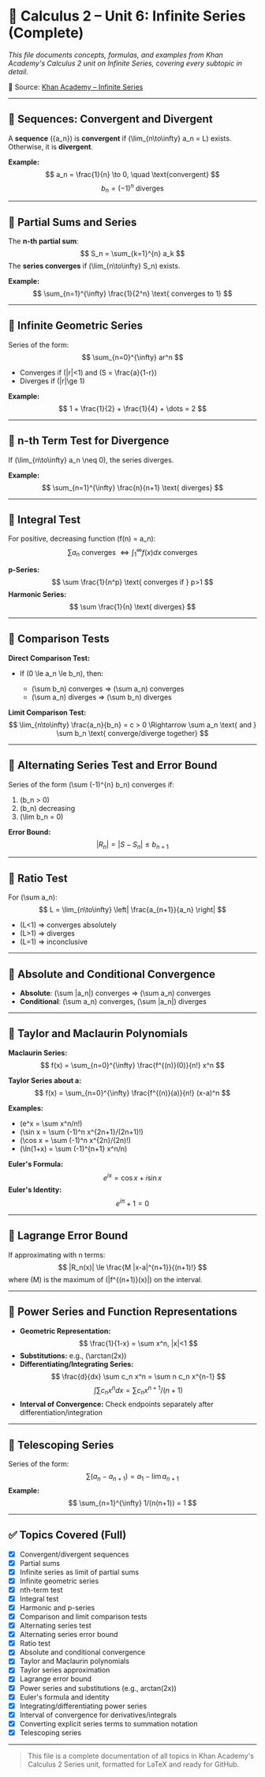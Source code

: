 # 📘 Calculus 2 – Unit 6: Infinite Series (Complete)

*This file documents concepts, formulas, and examples from Khan Academy's Calculus 2 unit on Infinite Series, covering every subtopic in detail.*

🔗 Source: [Khan Academy – Infinite Series](https://www.khanacademy.org/math/calculus-2/cs2-series)

---

## 📌 Sequences: Convergent and Divergent

A **sequence** ({a_n}) is **convergent** if (\lim_{n\to\infty} a_n = L) exists. Otherwise, it is **divergent**.

**Example:**
$$
a_n = \frac{1}{n} \to 0, \quad \text{convergent}
$$
$$
b_n = (-1)^n \text{ diverges}
$$

---

## 📌 Partial Sums and Series

The **n-th partial sum**:
$$
S_n = \sum_{k=1}^{n} a_k
$$
The **series converges** if (\lim_{n\to\infty} S_n) exists.

**Example:**
$$
\sum_{n=1}^{\infty} \frac{1}{2^n} \text{ converges to 1}
$$

---

## 📌 Infinite Geometric Series

Series of the form:
$$
\sum_{n=0}^{\infty} ar^n
$$

* Converges if (|r|<1) and (S = \frac{a}{1-r})
* Diverges if (|r|\ge 1)

**Example:**
$$
1 + \frac{1}{2} + \frac{1}{4} + \dots = 2
$$

---

## 📌 n-th Term Test for Divergence

If (\lim_{n\to\infty} a_n \neq 0), the series diverges.

**Example:**
$$
\sum_{n=1}^{\infty} \frac{n}{n+1} \text{ diverges}
$$

---

## 📌 Integral Test

For positive, decreasing function (f(n) = a_n):
$$
\sum a_n \text{ converges } \iff \int_1^{\infty} f(x) dx \text{ converges}
$$

**p-Series:**
$$
\sum \frac{1}{n^p} \text{ converges if } p>1
$$
**Harmonic Series:**
$$
\sum \frac{1}{n} \text{ diverges}
$$

---

## 📌 Comparison Tests

**Direct Comparison Test:**

* If (0 \le a_n \le b_n), then:

  * (\sum b_n) converges ⇒ (\sum a_n) converges
  * (\sum a_n) diverges ⇒ (\sum b_n) diverges

**Limit Comparison Test:**
$$
\lim_{n\to\infty} \frac{a_n}{b_n} = c > 0 \Rightarrow \sum a_n \text{ and } \sum b_n \text{ converge/diverge together}
$$

---

## 📌 Alternating Series Test and Error Bound

Series of the form (\sum (-1)^{n} b_n) converges if:

1. (b_n > 0)
2. (b_n) decreasing
3. (\lim b_n = 0)

**Error Bound:**
$$
|R_n| = |S - S_n| \le b_{n+1}
$$

---

## 📌 Ratio Test

For (\sum a_n):
$$
L = \lim_{n\to\infty} \left| \frac{a_{n+1}}{a_n} \right|
$$

* (L<1) ⇒ converges absolutely
* (L>1) ⇒ diverges
* (L=1) ⇒ inconclusive

---

## 📌 Absolute and Conditional Convergence

* **Absolute**: (\sum |a_n|) converges ⇒ (\sum a_n) converges
* **Conditional**: (\sum a_n) converges, (\sum |a_n|) diverges

---

## 📌 Taylor and Maclaurin Polynomials

**Maclaurin Series:**
$$
f(x) = \sum_{n=0}^{\infty} \frac{f^{(n)}(0)}{n!} x^n
$$

**Taylor Series about a:**
$$
f(x) = \sum_{n=0}^{\infty} \frac{f^{(n)}(a)}{n!} (x-a)^n
$$

**Examples:**

* (e^x = \sum x^n/n!)
* (\sin x = \sum (-1)^n x^{2n+1}/(2n+1)!)
* (\cos x = \sum (-1)^n x^{2n}/(2n)!)
* (\ln(1+x) = \sum (-1)^{n+1} x^n/n)

**Euler's Formula:**
$$
e^{ix} = \cos x + i \sin x
$$
**Euler's Identity:**
$$
e^{i\pi} + 1 = 0
$$

---

## 📌 Lagrange Error Bound

If approximating with n terms:
$$
|R_n(x)| \le \frac{M |x-a|^{n+1}}{(n+1)!}
$$
where (M) is the maximum of (|f^{(n+1)}(x)|) on the interval.

---

## 📌 Power Series and Function Representations

* **Geometric Representation:**
  $$
  \frac{1}{1-x} = \sum x^n, |x|<1
  $$
* **Substitutions:** e.g., (\arctan(2x))
* **Differentiating/Integrating Series:**
  $$
  \frac{d}{dx} \sum c_n x^n = \sum n c_n x^{n-1}
  $$
  $$
  \int \sum c_n x^n dx = \sum c_n x^{n+1}/(n+1)
  $$
* **Interval of Convergence:** Check endpoints separately after differentiation/integration

---

## 📌 Telescoping Series

Series of the form:
$$
\sum (a_n - a_{n+1}) = a_1 - \lim a_{n+1}
$$
**Example:**
$$
\sum_{n=1}^{\infty} 1/(n(n+1)) = 1
$$

---

## ✅ Topics Covered (Full)

* [x] Convergent/divergent sequences
* [x] Partial sums
* [x] Infinite series as limit of partial sums
* [x] Infinite geometric series
* [x] nth-term test
* [x] Integral test
* [x] Harmonic and p-series
* [x] Comparison and limit comparison tests
* [x] Alternating series test
* [x] Alternating series error bound
* [x] Ratio test
* [x] Absolute and conditional convergence
* [x] Taylor and Maclaurin polynomials
* [x] Taylor series approximation
* [x] Lagrange error bound
* [x] Power series and substitutions (e.g., arctan(2x))
* [x] Euler's formula and identity
* [x] Integrating/differentiating power series
* [x] Interval of convergence for derivatives/integrals
* [x] Converting explicit series terms to summation notation
* [x] Telescoping series

---

> This file is a complete documentation of all topics in Khan Academy's Calculus 2 Series unit, formatted for LaTeX and ready for GitHub.

